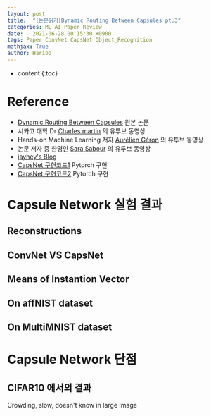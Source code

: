 ```yaml
---
layout: post
title:  "[논문읽기]Dynamic Routing Between Capsules pt.3"
categories: ML AI Paper_Review
date:   2021-06-28 00:15:30 +0900
tags: Paper ConvNet CapsNet Object_Recognition
mathjax: True
author: Haribo
---
```

* content
{:toc}
> 









# Reference

* [Dynamic Routing Between Capsules](https://arxiv.org/abs/1710.09829) 원본 논문
* 시카고 대학 Dr [Charles martin](https://www.youtube.com/watch?v=YqazfBLLV4U&list=PLRmJRxw4kuC-EKEWVBZ0IKWrSuuVWLazd&index=3) 의 유투브 동영상
* Hands-on Machine Learning 저자 [Aurélien Géron](https://www.youtube.com/watch?v=pPN8d0E3900&list=PLRmJRxw4kuC-EKEWVBZ0IKWrSuuVWLazd&index=2) 의 유투브 동영상
* 논문 저자 중 한명인 [Sara Sabour](https://www.youtube.com/watch?v=zRg3IuxaJ6I&list=PLRmJRxw4kuC-EKEWVBZ0IKWrSuuVWLazd&index=5) 의 유투브 동영상
* [jayhey's Blog](https://jayhey.github.io/deep%20learning/2017/11/28/CapsNet_1/)
* [CapsNet 구현코드1](https://github.com/gram-ai/capsule-networks) Pytorch 구현
* [CapsNet 구현코드2](https://github.com/danielhavir/capsule-network) Pytorch 구현

# Capsule Network 실험 결과

## Reconstructions

## ConvNet VS CapsNet

## Means of Instantion Vector

## On affNIST dataset

## On  MultiMNIST dataset

# Capsule Network 단점

## CIFAR10 에서의 결과

Crowding, slow, doesn't know in large Image